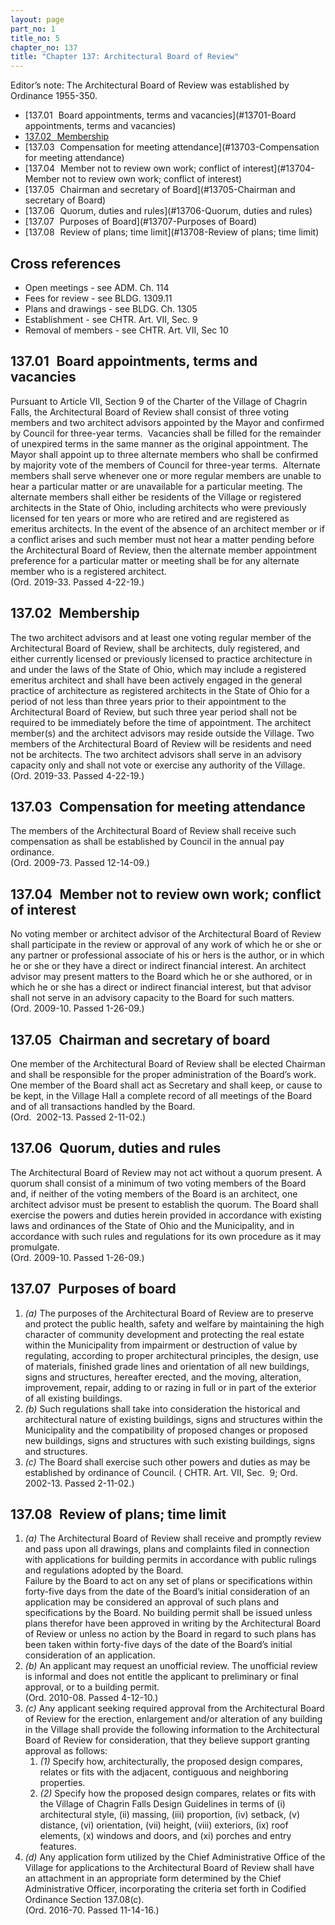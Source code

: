 ```yaml
---
layout: page
part_no: 1
title_no: 5
chapter_no: 137
title: "Chapter 137: Architectural Board of Review"
---
```


Editor’s note: The Architectural Board of Review was established by
Ordinance 1955-350.

* [137.01   Board appointments, terms and vacancies](#13701-Board appointments, terms and vacancies)
* [137.02   Membership](#13702-Membership)
* [137.03   Compensation for meeting attendance](#13703-Compensation for meeting attendance)
* [137.04   Member not to review own work; conflict of interest](#13704-Member not to review own work; conflict of interest)
* [137.05   Chairman and secretary of Board](#13705-Chairman and secretary of Board)
* [137.06   Quorum, duties and rules](#13706-Quorum, duties and rules)
* [137.07   Purposes of Board](#13707-Purposes of Board)
* [137.08   Review of plans; time limit](#13708-Review of plans; time limit)

## Cross references

* Open meetings - see ADM. Ch. 114
* Fees for review - see BLDG. 1309.11
* Plans and drawings - see BLDG. Ch. 1305
* Establishment - see CHTR. Art. VII, Sec. 9
* Removal of members - see CHTR. Art. VII, Sec 10

## 137.01   Board appointments, terms and vacancies

Pursuant to Article VII,
Section 9 of the Charter of the Village of Chagrin Falls, the Architectural
Board of Review shall consist of three voting members and two architect
advisors appointed by the Mayor and confirmed by Council for three-year terms. 
Vacancies shall be filled
for the remainder of unexpired terms in the same manner as the original
appointment. The Mayor shall appoint up to three alternate members who shall
be confirmed by majority vote of the members of Council for three-year terms. 
Alternate members shall serve whenever one or more regular members are unable
to hear a particular matter or are unavailable for a particular meeting. The
alternate members shall either be residents of the Village or registered
architects in the State of Ohio, including architects who were previously
licensed for ten years or more who are retired and are registered as emeritus
architects. In the event of the absence of an architect member or if a
conflict arises and such member must not hear a matter pending before the
Architectural Board of Review, then the alternate member appointment preference
for a particular matter or meeting shall be for any alternate member who is a
registered architect.   
(Ord. 2019-33. Passed 4-22-19.)

## 137.02   Membership

The two architect advisors and at least one voting regular member of the
Architectural Board of Review, shall be architects, duly registered, and either
currently licensed or previously licensed to practice architecture in and under
the laws of the State of Ohio, which may include a registered emeritus
architect and shall have been actively engaged in the general practice of
architecture as registered architects in the State of Ohio for a period of not
less than three years prior to their appointment to the Architectural Board of
Review, but such three year period shall not be required to be immediately
before the time of appointment. The architect member(s) and the architect
advisors may reside outside the Village. Two members of the Architectural
Board of Review will be residents and need not be architects. The two
architect advisors shall serve in an advisory capacity only and shall not vote
or exercise any authority of the Village.   
(Ord. 2019-33. Passed 4-22-19.)

## 137.03   Compensation for meeting attendance

The members of the Architectural Board of Review shall receive such
compensation as shall be established by Council in the annual pay ordinance.   
(Ord. 2009-73. Passed 12-14-09.)

## 137.04   Member not to review own work; conflict of interest

No voting member or architect advisor of the Architectural Board of Review
shall participate in the review or approval of any work of which he or she or
any partner or professional associate of his or hers is the author, or in which
he or she or they have a direct or indirect financial interest. An architect
advisor may present matters to the Board which he or she authored, or in which
he or she has a direct or indirect financial interest, but that advisor shall
not serve in an advisory capacity to the Board for such matters.  
(Ord. 2009-10. Passed 1-26-09.)

## 137.05   Chairman and secretary of board

One member of the Architectural Board of Review shall be elected Chairman
and shall be responsible for the proper administration of the Board’s work. One
member of the Board shall act as Secretary and shall keep, or cause to be kept,
in the Village Hall a complete record of all meetings of the Board and of all
transactions handled by the Board.  
(Ord.  2002-13. Passed 2-11-02.)

## 137.06   Quorum, duties and rules

The Architectural Board of Review may not act without a quorum present. A
quorum shall consist of a minimum of two voting members of the Board and, if
neither of the voting members of the Board is an architect, one architect
advisor must be present to establish the quorum. The Board shall exercise the
powers and duties herein provided in accordance with existing laws and
ordinances of the State of Ohio and the Municipality, and in accordance with
such rules and regulations for its own procedure as it may promulgate.  
(Ord. 2009-10. Passed 1-26-09.)

## 137.07   Purposes of board

1. _(a)_ The purposes of the Architectural Board of Review are to preserve and
protect the public health, safety and welfare by maintaining the high character
of community development and protecting the real estate within the Municipality
from impairment or destruction of value by regulating, according to proper
architectural principles, the design, use of materials, finished grade lines
and orientation of all new buildings, signs and structures, hereafter erected,
and the moving, alteration, improvement, repair, adding to or razing in full or
in part of the exterior of all existing buildings.
2. _(b)_ Such regulations shall take into consideration the historical and
architectural nature of existing buildings, signs and structures within the
Municipality and the compatibility of proposed changes or proposed new
buildings, signs and structures with such existing buildings, signs and
structures.
3. _(c)_ The Board shall exercise such other powers and duties as may be
established by ordinance of Council.
(
CHTR. Art. VII, Sec.  9; Ord.  2002-13. Passed 2-11-02.)

## 137.08   Review of plans; time limit

1. _(a)_ The Architectural Board of Review shall receive and promptly review
and pass upon all drawings, plans and complaints filed in connection with
applications for building permits in accordance with public rulings and
regulations adopted by the Board.  
Failure by the Board to act on any set of plans or specifications within
forty-five days from the date of the Board’s initial consideration of an
application may be considered an approval of such plans and specifications by
the Board. No building permit shall be issued unless plans therefor have been
approved in writing by the Architectural Board of Review or unless no action by
the Board in regard to such plans has been taken within forty-five days of the
date of the Board’s initial consideration of an application.
 
2. _(b)_ An applicant may request an unofficial review. The unofficial review
is informal and does not entitle the applicant to preliminary or final
approval, or to a building permit.  
(Ord. 2010-08. Passed 4-12-10.)
3. _(c)_ Any applicant seeking required approval from the Architectural Board
of Review for the erection, enlargement and/or alteration of any building in
the Village shall provide the following information to the Architectural Board
of Review for consideration, that they believe support granting approval as
follows:
    1. _(1)_ Specify how, architecturally, the proposed design compares, relates
or fits with the adjacent, contiguous and neighboring properties.
    2. _(2)_ Specify how the proposed design compares, relates or fits with the
Village of Chagrin Falls Design Guidelines in terms of (i) architectural style,
(ii) massing, (iii) proportion, (iv) setback, (v) distance, (vi) orientation,
(vii) height, (viii) exteriors, (ix) roof elements, (x) windows and doors, and
(xi) porches and entry features.
4. _(d)_ Any application form utilized by the Chief Administrative Office of
the Village for applications to the Architectural Board of Review shall have an
attachment in an appropriate form determined by the Chief Administrative
Officer, incorporating the criteria set forth in Codified Ordinance Section 137.08(c).   
(Ord. 2016-70. Passed 11-14-16.)
